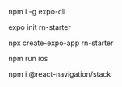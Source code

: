 npm i -g expo-cli

expo init rn-starter

npx create-expo-app rn-starter

npm run ios

npm i @react-navigation/stack